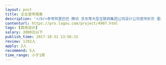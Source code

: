 ```yaml
---                
layout: post       
title: 企业宣传简章           
description: '</br>参考阿里巴巴 腾讯 京东等大型互联网集团公司设计公司宣传折页 里面内容 集团简介 市场分布 主营业务 合作伙伴 团队风采等</br>'     
contenturl: https://pro.lagou.com/project/4907.html      
tags: [其他设计]            
salary: 3000元以下          
publish_time: 2017-10-31 13:56:31         
review: 1292人                   
apply: 2人                   
recommend: 5人                   
time_range: 小于1周              
---                 
```

